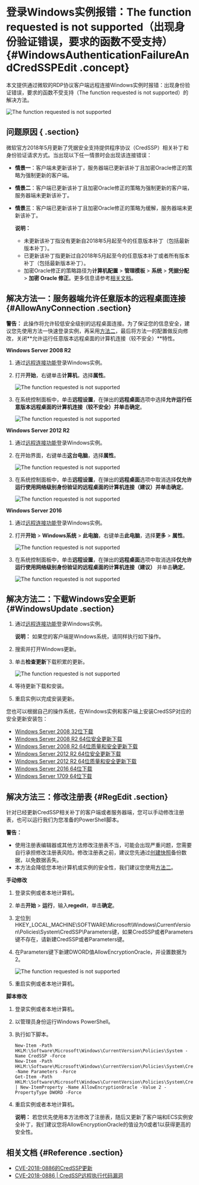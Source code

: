 # 登录Windows实例报错：The function requested is not supported（出现身份验证错误，要求的函数不受支持） {#WindowsAuthenticationFailureAndCredSSPEdit .concept}

本文提供通过微软的RDP协议客户端远程连接Windows实例时报错：出现身份验证错误，要求的函数不受支持（The function requested is not supported）的解决方法。

![The function requested is not supported](http://static-aliyun-doc.oss-cn-hangzhou.aliyuncs.com/assets/img/10592/154691592236309_zh-CN.png)

## 问题原因 { .section}

微软官方2018年5月更新了凭据安全支持提供程序协议（CredSSP）相关补丁和身份验证请求方式。当出现以下任一情景时会出现该连接错误：

-   **情景一**：客户端未更新该补丁，服务器端已更新该补丁且加密Oracle修正的策略为强制更新的客户端。
-   **情景二**：客户端已更新该补丁且加密Oracle修正的策略为强制更新的客户端，服务器端未更新该补丁。
-   **情景三**：客户端已更新该补丁且加密Oracle修正的策略为缓解，服务器端未更新该补丁。

    **说明：** 

    -   未更新该补丁指没有更新自2018年5月起至今的任意版本补丁（包括最新版本补丁）。
    -   已更新该补丁指更新过自2018年5月起至今的任意版本补丁或者所有版本补丁（包括最新版本补丁）。
    -   加密Oracle修正的策略路径为**计算机配置** \> **管理模板** \> **系统** \> **凭据分配** \> **加密 Oracle 修正**。更多信息请参考[相关文档](#Reference)。

## 解决方法一：服务器端允许任意版本的远程桌面连接 {#AllowAnyConnection .section}

**警告：** 此操作将允许较低安全级别的远程桌面连接。为了保证您的信息安全，建议您先使用方法一快速登录实例，再采用[方法二](#WindowsUpdate)，最后将方法一的配置做反向修改，关闭**允许运行任意版本远程桌面的计算机连接（较不安全）**特性。

**Windows Server 2008 R2**

1.  通过[远程连接功能](../../../../../cn.zh-CN/用户指南/连接实例/使用管理终端连接ECS实例.md#)登录Windows实例。
2.  打开**开始**，右键单击**计算机**，选择**属性**。

    ![The function requested is not supported](images/36446_zh-CN.jpeg)

3.  在系统控制面板中，单击**远程设置**，在弹出的**远程桌面**选项中选择**允许运行任意版本远程桌面的计算机连接（较不安全）**并单击**确定**。

    ![The function requested is not supported](images/36447_zh-CN.jpeg)


**Windows Server 2012 R2**

1.  通过[远程连接功能](../../../../../cn.zh-CN/用户指南/连接实例/使用管理终端连接ECS实例.md#)登录Windows实例。
2.  在开始界面，右键单击**这台电脑**，选择**属性**。

    ![The function requested is not supported](images/36448_zh-CN.jpeg)

3.  在系统控制面板中，单击**远程设置**，在弹出的**远程桌面**选项中取消选择**仅允许运行使用网络级别身份验证的远程桌面的计算机连接（建议）**并单击**确定**。

    ![The function requested is not supported](images/36449_zh-CN.jpeg)


**Windows Server 2016**

1.  通过[远程连接功能](../../../../../cn.zh-CN/用户指南/连接实例/使用管理终端连接ECS实例.md#)登录Windows实例。
2.  打开**开始** \> **Windows系统** \> **此电脑**，右键单击**此电脑**，选择**更多** \> **属性**。

    ![The function requested is not supported](images/36450_zh-CN.jpeg)

3.  在系统控制面板中，单击**远程设置**，在弹出的**远程桌面**选项中取消选择**仅允许运行使用网络级别身份验证的远程桌面的计算机连接（建议）** 并单击**确定**。

    ![The function requested is not supported](images/36451_zh-CN.jpeg)


## 解决方法二：下载Windows安全更新 {#WindowsUpdate .section}

1.  通过[远程连接功能](../../../../../cn.zh-CN/用户指南/连接实例/使用管理终端连接ECS实例.md#)登录Windows实例。

    **说明：** 如果您的客户端是Windows系统，请同样执行如下操作。

2.  搜索并打开Windows更新。
3.  单击**检查更新**下载积累的更新。

    ![The function requested is not supported](http://static-aliyun-doc.oss-cn-hangzhou.aliyuncs.com/assets/img/10592/154691592236452_zh-CN.png)

4.  等待更新下载和安装。
5.  重启实例以完成安装更新。

您也可以根据自己的操作系统，在Windows实例和客户端上安装CredSSP对应的安全更新安装包：

-   [Windows Server 2008 32位下载](http://docs-aliyun.cn-hangzhou.oss.aliyun-inc.com/assets/attach/71931/cn_zh/1528889331663/windows6.0-kb4056564-v2-x86.msu?spm=a2c63.o282931.a3.18.43ed50f1Dm2XgE&file=windows6.0-kb4056564-v2-x86.msu)
-   [Windows Server 2008 R2 64位安全更新下载](http://docs-aliyun.cn-hangzhou.oss.aliyun-inc.com/assets/attach/71931/cn_zh/1528861821268/windows6.1-kb4103712-x64.msu?spm=a2c63.o282931.a3.19.43ed50f1Dm2XgE&file=windows6.1-kb4103712-x64.msu)
-   [Windows Server 2008 R2 64位质量和安全更新下载](https://windows-fix.oss-cn-beijing.aliyuncs.com/windows6.1-kb4103718-x64.msu?spm=a2c63.o282931.a3.20.43ed50f1Dm2XgE&file=windows6.1-kb4103718-x64.msu)
-   [Windows Server 2012 R2 64位安全更新下载](http://docs-aliyun.cn-hangzhou.oss.aliyun-inc.com/assets/attach/71931/cn_zh/1528861769725/windows8.1-kb4103715-x64.msu?spm=a2c63.o282931.a3.21.43ed50f1Dm2XgE&file=windows8.1-kb4103715-x64.msu)
-   [Windows Server 2012 R2 64位质量和安全更新下载](https://windows-fix.oss-cn-beijing.aliyuncs.com/windows8.1-kb4103725-x64.msu?spm=a2c63.o282931.a3.22.43ed50f1Dm2XgE&file=windows8.1-kb4103725-x64.msu)
-   [Windows Server 2016 64位下载](https://windows-fix.oss-cn-beijing.aliyuncs.com/windows10.0-kb4103723-x64.msu?spm=a2c63.o282931.a3.23.43ed50f1Dm2XgE&file=windows10.0-kb4103723-x64.msu)
-   [Windows Server 1709 64位下载](https://windows-fix.oss-cn-beijing.aliyuncs.com/windows10.0-kb4103727-x64.msu?spm=a2c63.o282931.a3.24.43ed50f1Dm2XgE&file=windows10.0-kb4103727-x64.msu)

## 解决方法三：修改注册表 {#RegEdit .section}

针对已经更新CredSSP相关补丁的客户端或者服务器端，您可以手动修改注册表，也可以运行我们为您准备的PowerShell脚本。

**警告：** 

-   使用注册表编辑器或其他方法修改注册表不当，可能会出现严重问题，您需要自行承担修改注册表风险。修改注册表之前，建议您先通过[创建快照](../../../../../cn.zh-CN/用户指南/快照/创建快照.md#)备份数据，以免数据丢失。
-   本方法会降低您本地计算机或实例的安全性，我们建议您使用[方法二](#WindowsUpdate)。

**手动修改**

1.  登录实例或者本地计算机。
2.  单击**开始** \> **运行**，输入**regedit**，单击**确定**。
3.  定位到HKEY\_LOCAL\_MACHINE\\SOFTWARE\\Microsoft\\Windows\\CurrentVersion\\Policies\\System\\CredSSP\\Parameters键，如果CredSSP或者Parameters键不存在，请新建CredSSP或者Parameters键。
4.  在Parameters键下新建DWORD值AllowEncryptionOracle，并设置数据为2。

    ![The function requested is not supported](http://static-aliyun-doc.oss-cn-hangzhou.aliyuncs.com/assets/img/10592/154691592236453_zh-CN.png)

5.  重启实例或者本地计算机。

**脚本修改**

1.  登录实例或者本地计算机。
2.  以管理员身份运行Windows PowerShell。
3.  执行如下脚本。

    ```language-shell
    New-Item -Path HKLM:\Software\Microsoft\Windows\CurrentVersion\Policies\System -Name CredSSP -Force
    New-Item -Path HKLM:\Software\Microsoft\Windows\CurrentVersion\Policies\System\CredSSP -Name Parameters -Force
    Get-Item -Path HKLM:\Software\Microsoft\Windows\CurrentVersion\Policies\System\CredSSP\Parameters | New-ItemProperty -Name AllowEncryptionOracle -Value 2 -PropertyType DWORD -Force
    
    ```

4.  重启实例或者本地计算机。

    **说明：** 若您优先使用本方法修改了注册表，随后又更新了客户端和ECS实例安全补丁，我们建议您将AllowEncryptionOracle的值设为0或者1以获得更高的安全性。


## 相关文档 {#Reference .section}

-   [CVE-2018-0886的CredSSP更新](https://support.microsoft.com/zh-cn/help/4093492/credssp-updates-for-cve-2018-0886-march-13-2018?spm=a2c63.o282931.a3.31.43ed50f1Dm2XgE)
-   [CVE-2018-0886 | CredSSP远程执行代码漏洞](https://portal.msrc.microsoft.com/zh-cn/security-guidance/advisory/CVE-2018-0886?spm=a2c63.o282931.a3.32.43ed50f1Dm2XgE)

